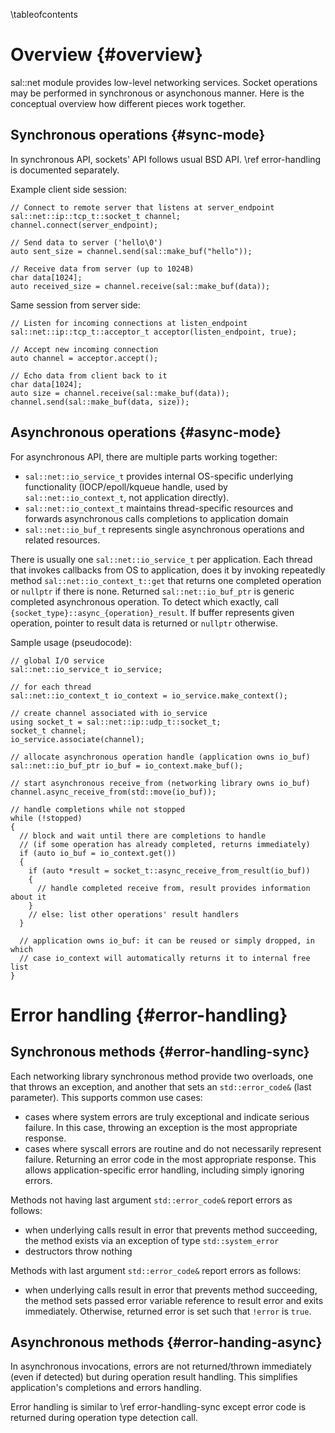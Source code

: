<!--- \defgroup net Networking -->

\tableofcontents


Overview {#overview}
========

sal::net module provides low-level networking services. Socket operations may
be performed in synchronous or asynchonous manner. Here is the conceptual
overview how different pieces work together.


Synchronous operations {#sync-mode}
----------------------

In synchronous API, sockets' API follows usual BSD API. \ref error-handling is
documented separately.

Example client side session:
```{.cpp}
// Connect to remote server that listens at server_endpoint
sal::net::ip::tcp_t::socket_t channel;
channel.connect(server_endpoint);

// Send data to server ('hello\0')
auto sent_size = channel.send(sal::make_buf("hello"));

// Receive data from server (up to 1024B)
char data[1024];
auto received_size = channel.receive(sal::make_buf(data));
```

Same session from server side:
```{.cpp}
// Listen for incoming connections at listen_endpoint
sal::net::ip::tcp_t::acceptor_t acceptor(listen_endpoint, true);

// Accept new incoming connection
auto channel = acceptor.accept();

// Echo data from client back to it
char data[1024];
auto size = channel.receive(sal::make_buf(data));
channel.send(sal::make_buf(data, size));
```



Asynchronous operations {#async-mode}
-----------------------

For asynchronous API, there are multiple parts working together:
  - ```sal::net::io_service_t``` provides internal OS-specific underlying
    functionality (IOCP/epoll/kqueue handle, used by
    ```sal::net::io_context_t```, not application directly).
  - ```sal::net::io_context_t``` maintains thread-specific resources and
    forwards asynchronous calls completions to application domain
  - ```sal::net::io_buf_t``` represents single asynchronous operations and
    related resources.

There is usually one ```sal::net::io_service_t``` per application. Each thread
that invokes callbacks from OS to application, does it by invoking repeatedly
method ```sal::net::io_context_t::get``` that returns one completed operation
or ```nullptr``` if there is none. Returned ```sal::net::io_buf_ptr``` is
generic completed asynchronous operation. To detect which exactly, call
```{socket_type}::async_{operation}_result```. If buffer represents given
operation, pointer to result data is returned or ```nullptr``` otherwise.

Sample usage (pseudocode):
```{.cpp}
// global I/O service
sal::net::io_service_t io_service;

// for each thread
sal::net::io_context_t io_context = io_service.make_context();

// create channel associated with io_service
using socket_t = sal::net::ip::udp_t::socket_t;
socket_t channel;
io_service.associate(channel);

// allocate asynchronous operation handle (application owns io_buf)
sal::net::io_buf_ptr io_buf = io_context.make_buf();

// start asynchronous receive_from (networking library owns io_buf)
channel.async_receive_from(std::move(io_buf));

// handle completions while not stopped
while (!stopped)
{
  // block and wait until there are completions to handle
  // (if some operation has already completed, returns immediately)
  if (auto io_buf = io_context.get())
  {
    if (auto *result = socket_t::async_receive_from_result(io_buf))
    {
      // handle completed receive from, result provides information about it
    }
    // else: list other operations' result handlers
  }

  // application owns io_buf: it can be reused or simply dropped, in which
  // case io_context will automatically returns it to internal free list
}
```


Error handling {#error-handling}
==============

Synchronous methods {#error-handling-sync}
-------------------

Each networking library synchronous method provide two overloads, one that
throws an exception, and another that sets an ```std::error_code&``` (last
parameter). This supports common use cases:
  - cases where system errors are truly exceptional and indicate serious
    failure. In this case, throwing an exception is the most appropriate
    response.
  - cases where syscall errors are routine and do not necessarily represent
    failure. Returning an error code in the most appropriate response. This
    allows application-specific error handling, including simply ignoring
    errors.

Methods not having last argument ```std::error_code&``` report errors as
follows:
  - when underlying calls result in error that prevents method succeeding, the
    method exists via an exception of type ```std::system_error```
  - destructors throw nothing

Methods with last argument ```std::error_code&``` report errors as follows:
  - when underlying calls result in error that prevents method succeeding, the
    method sets passed error variable reference to result error and exits
    immediately. Otherwise, returned error is set such that ```!error``` is
    ```true```.


Asynchronous methods {#error-handing-async}
--------------------

In asynchronous invocations, errors are not returned/thrown immediately (even
if detected) but during operation result handling. This simplifies
application's completions and errors handling.

Error handling is similar to \ref error-handling-sync except error code is
returned during operation type detection call.
